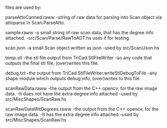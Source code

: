 files are used by:

parseAttoCanned.raww
-string of raw data for parsing into Scan object via attoparse in Scan.ParseAtto.

sample.raww
-a small string of raw scan data, that has the degree info attached.
-src/Scan/Parse/RawToADT.hs uses it for testing.

scan.json
-a small Scan object written as json
-used by src/Scan/Json.hs

temp.stl
-the stl file output from TriCad.StlFileWriter
-so any code that outputs the final stl file, (over)writes this file.

debug.txt
-the output from TriCad.StlFileWriter.writeStlDebugToFile
-any shape module which outputs debug info, (over)writes to this file

scanRawData.raww
-the output from the C++ opencv, for the raw image data.
-It does not have the extra degree info attached
-used by src/MiscShapes/ScanRaw.hs

scanRawDataWitDegrees.raww
-the output from the C++ opencv, for the raw image data.
-It has the extra degree info attached
-used by src/MiscShapes/ScanRaw.hs 